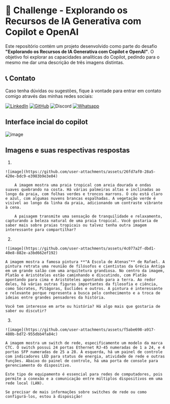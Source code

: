 # 🤖 Challenge - Explorando os Recursos de IA Generativa com Copilot e OpenAI

Este repositório contém um projeto desenvolvido como parte do desafio **"Explorando os Recursos de IA Generativa com Copilot e OpenAI"**. O objetivo foi explorar as capacidades analíticas do Copilot, pedindo para o mesmo me dar uma descrição de três imagens distintas.

## :telephone_receiver: Contato
Caso tenha dúvidas ou sugestões, fique à vontade para entrar em contato comigo através das minhas redes sociais:

[![LinkedIn](https://img.shields.io/badge/LinkedIn-gabriel--rosaa-blue?logo=linkedin)](https://www.linkedin.com/in/gabriel-rosaa/)
[![GitHub](https://img.shields.io/badge/GitHub-Gabriel--Pink-black?logo=github)](https://github.com/Gabriel-Pink)
![Discord](https://img.shields.io/badge/Discord-gabriel.tec-%237289DA?logo=discord)
[![Whatsapp](https://img.shields.io/badge/Whatsapp-(11)%2091356--4300-%237289DA?logo=whatsapp)](https://wa.me/+5511913564300)

## Interface incial do copilot

![image](https://github.com/user-attachments/assets/1ac8b999-6d29-444f-9388-d4b935944dc0)

## Imagens e suas respectivas respostas

1. 
	
	![image](https://github.com/user-attachments/assets/26fd7af0-28a5-420e-bdc9-e3983b9e3e04)
	
```copilot
	A imagem mostra uma praia tropical com areia dourada e ondas suaves quebrando na costa. Há várias palmeiras altas e inclinadas ao longo da praia, com folhas verdes e troncos marrons. O céu está claro e azul, com algumas nuvens brancas espalhadas. A vegetação verde é visível ao longo da linha da praia, adicionando um contraste vibrante à cena.
	
	A paisagem transmite uma sensação de tranquilidade e relaxamento, capturando a beleza natural de uma praia tropical. Você gostaria de saber mais sobre praias tropicais ou talvez tenha outra imagem interessante para compartilhar?
```

2. 
   
	![image](https://github.com/user-attachments/assets/4c077a2f-dbd1-40e8-882e-a3bd662ef192)
	
```copilot
A imagem mostra a famosa pintura **"A Escola de Atenas"** de Rafael. A pintura retrata uma reunião de filósofos e cientistas da Grécia Antiga em um grande salão com uma arquitetura grandiosa. No centro da imagem, Platão e Aristóteles estão caminhando e discutindo, com Platão apontando para cima e Aristóteles apontando para a terra. Ao redor deles, há várias outras figuras importantes da filosofia e ciência, como Sócrates, Pitágoras, Euclides e outros. A pintura é interessante e relevante porque representa a busca pelo conhecimento e a troca de ideias entre grandes pensadores da história.

Você tem interesse em arte ou história? Há algo mais que gostaria de saber ou discutir?
```

3. 
	
	![image](https://github.com/user-attachments/assets/f5abe698-a917-480b-bd72-955dbb4fa84c)
	
```copilot
A imagem mostra um switch de rede, especificamente um modelo da marca CTC. O switch possui 24 portas Ethernet RJ-45 numeradas de 1 a 24, e 4 portas SFP numeradas de 25 a 28. À esquerda, há um painel de controle com indicadores LED para status de energia, atividade de rede e outras funções. Abaixo do painel de controle, há uma porta de console para gerenciamento do dispositivo.

Este tipo de equipamento é essencial para redes de computadores, pois permite a conexão e a comunicação entre múltiplos dispositivos em uma rede local (LAN).

Se precisar de mais informações sobre switches de rede ou como configurá-los, estou à disposição!
```
